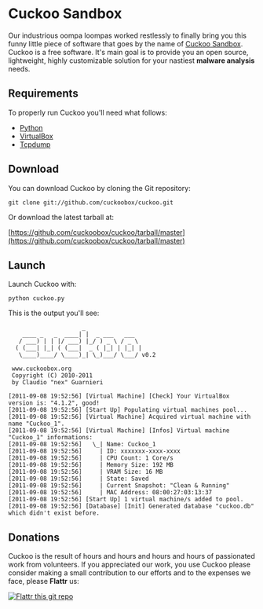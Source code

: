 # Cuckoo Sandbox

Our industrious oompa loompas worked restlessly to finally bring you this funny little piece of software that goes by the name of [Cuckoo Sandbox](http://www.cuckoobox.org).
Cuckoo is a free software.
It's main goal is to provide you an open source, lightweight, highly customizable solution for your nastiest **malware analysis** needs.

## Requirements

To properly run Cuckoo you'll need what follows:

  * [Python](http://www.python.org)
  * [VirtualBox](http://www.virtualbox.org)
  * [Tcpdump](http://www.tcpdump.org)

## Download

You can download Cuckoo by cloning the Git repository:

    git clone git://github.com/cuckoobox/cuckoo.git
    
Or download the latest tarball at:

[https://github.com/cuckoobox/cuckoo/tarball/master](https://github.com/cuckoobox/cuckoo/tarball/master)

## Launch

Launch Cuckoo with:

    python cuckoo.py
    
This is the output you'll see:

                         _                  
        ____ _   _  ____| |  _ ___   ___    
       / ___) | | |/ ___) |_/ ) _ \ / _ \ 
      ( (___| |_| ( (___|  _ ( |_| | |_| |  
       \____)____/ \____)_| \_)___/ \___/ v0.2
    
     www.cuckoobox.org                                
     Copyright (C) 2010-2011                          
     by Claudio "nex" Guarnieri
    
    [2011-09-08 19:52:56] [Virtual Machine] [Check] Your VirtualBox version is: "4.1.2", good!
    [2011-09-08 19:52:56] [Start Up] Populating virtual machines pool...
    [2011-09-08 19:52:56] [Virtual Machine] Acquired virtual machine with name "Cuckoo_1".
    [2011-09-08 19:52:56] [Virtual Machine] [Infos] Virtual machine "Cuckoo_1" informations:
    [2011-09-08 19:52:56]   \_| Name: Cuckoo_1
    [2011-09-08 19:52:56] 	  | ID: xxxxxxx-xxxx-xxxx
    [2011-09-08 19:52:56] 	  | CPU Count: 1 Core/s
    [2011-09-08 19:52:56] 	  | Memory Size: 192 MB
    [2011-09-08 19:52:56] 	  | VRAM Size: 16 MB
    [2011-09-08 19:52:56] 	  | State: Saved
    [2011-09-08 19:52:56] 	  | Current Snapshot: "Clean & Running"
    [2011-09-08 19:52:56] 	  | MAC Address: 08:00:27:03:13:37
    [2011-09-08 19:52:56] [Start Up] 1 virtual machine/s added to pool.
    [2011-09-08 19:52:56] [Database] [Init] Generated database "cuckoo.db" which didn't exist before.

## Donations
Cuckoo is the result of hours and hours and hours and hours of passionated work from volunteers. If you appreciated our work, you use Cuckoo please consider making a small contribution to our efforts and to the expenses we face, please **Flattr** us:

[![Flattr this git repo](http://api.flattr.com/button/flattr-badge-large.png)](hhttp://flattr.com/thing/394890/Cuckoo-Sandbox)